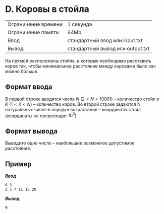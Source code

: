 # D. Коровы в стойла

|                   |                                |
|-------------------|--------------------------------|
|Ограничение времени|1 секунда                       |
|Ограничение памяти |64Mb                            |
|Ввод               |стандартный ввод или input.txt  |
|Вывод              |стандартный вывод или output.txt|

На прямой расположены стойла, в которые необходимо расставить коров так, чтобы минимальное расcтояние между коровами было как можно больше.

## Формат ввода

В первой строке вводятся числа $N$ ($2 < N < 10001$) – количество стойл и $K$ ($1 < K < N$) – количество коров. Во второй строке задаются N натуральных чисел в порядке возрастания – координаты стойл (координаты не превосходят $10^{9}$)

## Формат вывода

Выведите одно число – наибольшее возможное допустимое расстояние.

## Пример

***Ввод***

```text
6 3
2 5 7 11 15 20
```

***Вывод***

```text
9
```
